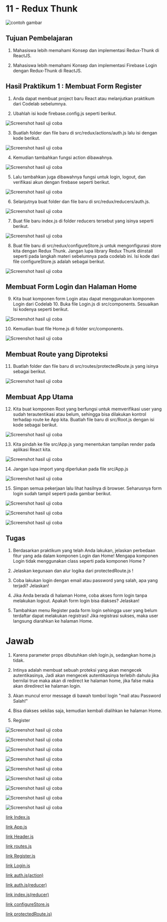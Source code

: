 # 11 - Redux Thunk

![contoh gambar](../../docs/logo/polinema.png)

## Tujuan Pembelajaran

1. Mahasiswa lebih memahami Konsep dan implementasi Redux-Thunk di ReactJS.

2. Mahasiswa lebih memahami Konsep dan implementasi Firebase Login dengan Redux-Thunk di ReactJS.


## Hasil Praktikum 1 : Membuat Form Register

1. Anda dapat membuat project baru React atau melanjutkan praktikum dari Codelab sebelumnya.

2. Ubahlah isi kode firebase.config.js seperti berikut.

![Screenshot hasil uji coba](img/Praktikum1/1.jpg)

3. Buatlah folder dan file baru di src/redux/actions/auth.js lalu isi dengan kode berikut.

![Screenshot hasil uji coba](img/Praktikum1/2.jpg)

4. Kemudian tambahkan fungsi action dibawahnya.

![Screenshot hasil uji coba](img/Praktikum1/3.jpg)

5. Lalu tambahkan juga dibawahnya fungsi untuk login, logout, dan verifikasi akun dengan firebase seperti berikut.

![Screenshot hasil uji coba](img/Praktikum1/4.jpg)

6. Selanjutnya buat folder dan file baru di src/redux/reducers/auth.js.

![Screenshot hasil uji coba](img/Praktikum1/5.jpg)

7. Buat file baru index.js di folder reducers tersebut yang isinya seperti berikut.

![Screenshot hasil uji coba](img/Praktikum1/6.jpg)

8. Buat file baru di src/redux/configureStore.js untuk mengonfigurasi store kita dengan Redux Thunk. Jangan lupa library Redux Thunk diinstall seperti pada langkah materi sebelumnya pada codelab ini. Isi kode dari file configureStore.js adalah sebagai berikut.

![Screenshot hasil uji coba](img/Praktikum1/7.jpg)

## Membuat Form Login dan Halaman Home

9. Kita buat komponen form Login atau dapat menggunakan komponen Login dari Codelab 10. Buka file Login.js di src/components. Sesuaikan Isi kodenya seperti berikut.

![Screenshot hasil uji coba](img/Praktikum1/8.jpg)

10. Kemudian buat file Home.js di folder src/components.

![Screenshot hasil uji coba](img/Praktikum1/9.jpg)

## Membuat Route yang Diproteksi

11. Buatlah folder dan file baru di src/routes/protectedRoute.js yang isinya sebagai berikut.

![Screenshot hasil uji coba](img/Praktikum1/10.jpg)

## Membuat App Utama

12. Kita buat komponen Root yang berfungsi untuk memverifikasi user yang sudah terautentikasi atau belum, sehingga bisa dilakukan kontrol terhadap route ke App kita. Buatlah file baru di src/Root.js dengan isi kode sebagai berikut.

![Screenshot hasil uji coba](img/Praktikum1/11.jpg)

13. Kita pindah ke file src/App.js yang menentukan tampilan render pada aplikasi React kita.

![Screenshot hasil uji coba](img/Praktikum1/12.jpg)

14. Jangan lupa import yang diperlukan pada file src/App.js

![Screenshot hasil uji coba](img/Praktikum1/13.jpg)

15. Simpan semua pekerjaan lalu lihat hasilnya di browser. Seharusnya form login sudah tampil seperti pada gambar berikut.

![Screenshot hasil uji coba](img/Praktikum1/14.jpg)

![Screenshot hasil uji coba](img/Praktikum1/15.jpg)

![Screenshot hasil uji coba](img/Praktikum1/16.jpg)


## Tugas

1. Berdasarkan praktikum yang telah Anda lakukan, jelaskan perbedaan fitur yang ada dalam komponen Login dan Home! Mengapa komponen Login tidak menggunakan class seperti pada komponen Home ?

2. Jelaskan kegunaan dan alur logika dari protectedRoute.js !

3. Coba lakukan login dengan email atau password yang salah, apa yang terjadi? Jelaskan!

4. Jika Anda berada di halaman Home, coba akses form login tanpa melakukan logout. Apakah form login bisa diakses? Jelaskan!

5. Tambahkan menu Register pada form login sehingga user yang belum terdaftar dapat melakukan registrasi! Jika registrasi sukses, maka user langsung diarahkan ke halaman Home.

# Jawab

1. Karena parameter props dibutuhkan oleh login.js, sedangkan home.js tidak.

2. Intinya adalah membuat sebuah proteksi yang akan mengecek autentikasinya, Jadi akan mengecek autentikasinya terlebih dahulu jika bernilai true maka akan di redirect ke halaman home, jika false maka akan diredirect ke halaman login.

3. Akan muncul error message di bawah tombol login "mail atau Password Salah!"

4. Bisa diakses sekilas saja, kemudian kembali dialihkan ke halaman Home.

5. Register

![Screenshot hasil uji coba](img/Tugas/1.jpg)

![Screenshot hasil uji coba](img/Tugas/2.jpg)

![Screenshot hasil uji coba](img/Tugas/3.jpg)

![Screenshot hasil uji coba](img/Tugas/4.jpg)

![Screenshot hasil uji coba](img/Tugas/5.jpg)

![Screenshot hasil uji coba](img/Tugas/6.jpg)

![Screenshot hasil uji coba](img/Tugas/7.jpg)

![Screenshot hasil uji coba](img/Tugas/8.jpg)

![Screenshot hasil uji coba](img/Tugas/9.jpg)


[link Index.js](../../src/11_Redux_Thunk/src/index.js)

[link App.js](../../src/11_Redux_Thunk/src/app.js)

[link Header.js](../../src/11_Redux_Thunk/src/components/Header.js)

[link routes.js](../../src/11_Redux_Thunk/src/components/routes.js)

[link Register.js](../../src/11_Redux_Thunk/src/components/Register.js)

[link Login.js](../../src/11_Redux_Thunk/src/components/Login.js)

[link auth.js(action)](../../src/11_Redux_Thunk/src/redux/action/auth.js)

[link auth.js(reducer)](../../src/11_Redux_Thunk/src/redux/reducer/auth.js)

[link index.js(reducer)](../../src/11_Redux_Thunk/src/redux/reducer/index.js)

[link configureStore.js](../../src/11_Redux_Thunk/src/redux/configureStore.js)

[link protectedRoute.js)](../../src/11_Redux_Thunk/src/redux/routes/protectedRoute.js)


